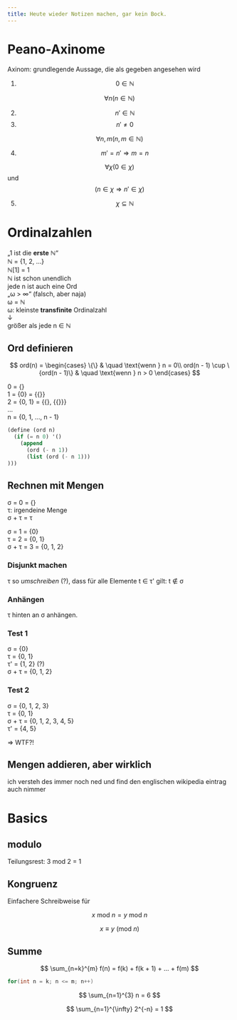 ```yaml
---
title: Heute wieder Notizen machen, gar kein Bock.
---
```


# Peano-Axinome
Axinom: grundlegende Aussage, die als gegeben angesehen wird

1. $$ 0 \in \mathbb{N} $$

$$ \forall n (n \in \mathbb{N}) $$

2. $$ n' \in \mathbb{N} $$
3. $$ n' \ne 0 $$

$$ \forall n, m (n, m \in \mathbb{N}) $$

4. $$ m' = n' \Rightarrow m = n $$

$$ \forall \chi (0 \in \chi) $$ und
$$ (n \in \chi \Rightarrow n' \in \chi) $$

5. $$ \chi \subseteq \mathbb{N} $$

# Ordinalzahlen

„1 ist die **erste** &naturals;“  
&naturals; = {1, 2, …}  
&naturals;[1] = 1  
&naturals; ist schon unendlich  
jede n ist auch eine Ord  
„&omega; > &infin;“ (falsch, aber naja)  
&omega; = &naturals;  
&omega;: kleinste **transfinite** Ordinalzahl  
&DownArrow;  
größer als jede n &Element; &naturals;  

## Ord definieren

$$
ord(n) =
\begin{cases}
\{\}       & \quad \text{wenn } n = 0\\
ord(n - 1) \cup \{ord(n - 1)\}  & \quad \text{wenn } n > 0
\end{cases}
$$


0 = {}  
1 = {0} = {{}}  
2 = {0, 1} = {{}, {{}}}  
…  
n = {0, 1, …, n - 1}

```scm
(define (ord n)
  (if (= n 0) '()
    (append
      (ord (- n 1))
      (list (ord (- n 1)))
)))
```

## Rechnen mit Mengen

&sigma; = 0 = {}  
&tau;: irgendeine Menge  
&sigma; + &tau; = &tau;

&sigma; = 1 = {0}  
&tau; = 2 = {0, 1}  
&sigma; + &tau; = 3 = {0, 1, 2}

### Disjunkt machen
&tau; so *umschreiben* (?), dass für alle Elemente t &isin; &tau;'
gilt: t &notin; &sigma;

### Anhängen
&tau; hinten an &sigma; anhängen.

### Test 1

&sigma; = {0}  
&tau; = {0, 1}  
&tau;' = {1, 2} (?)  
&sigma; + &tau; = {0, 1, 2}  

### Test 2

&sigma; = {0, 1, 2, 3}  
&tau; = {0, 1}  
&sigma; + &tau; = {0, 1, 2, 3, 4, 5}  
&tau;' = {4, 5}

⇒ WTF?!

## Mengen addieren, aber wirklich

ich versteh des immer noch ned und find den englischen wikipedia
eintrag auch nimmer

# Basics

## modulo

Teilungsrest: 3 mod 2 = 1

## Kongruenz

Einfachere Schreibweise für

$$ x\ \textrm{mod}\ n = y\ \textrm{mod}\ n $$

$$ x \equiv y\ (\textrm{mod}\ n) $$

## Summe

$$ \sum_{n=k}^{m} f(n) = f(k) + f(k + 1) + ... + f(m) $$

```c
for(int n = k; n <= m; n++)
```

$$ \sum_{n=1}^{3} n = 6 $$

$$ \sum_{n=1}^{\infty} 2^{-n} = 1 $$
